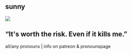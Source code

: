 ## sunny
![](https://64.media.tumblr.com/b586303bb2627ce15978927607ff5876/b28c94218969a43d-83/s400x600/d9c2e3b192277c0acf43f3f619d74761ff753504.gifv)

## “It's worth the risk. Even if it kills me.” 

all/any pronouns |
info on patreon & pronounspage
